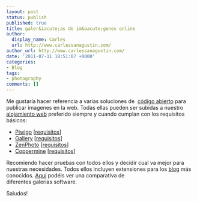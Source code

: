 ```yaml
---
layout: post
status: publish
published: true
title: galer&iacute;as de im&aacute;genes online
author:
  display_name: Carles
  url: http://www.carlessanagustin.com/
author_url: http://www.carlessanagustin.com/
date: '2011-07-11 18:51:07 +0000'
categories:
- Blog
tags:
- photography
comments: []
---
```

Me gustaría hacer referencia a varias soluciones de  [código abierto](http://es.wikipedia.org/wiki/Software_de_c%C3%B3digo_abierto "código abierto") para publicar imagenes en la web. Todas ellas pueden ser subidas a nuestro [alojamiento web](http://es.wikipedia.org/wiki/Hosting "alojamiento web") preferido siempre y cuando cumplan con los requisitos básicos:

*   [Piwigo](http://piwigo.org/ "piwigo") [[requisitos](http://piwigo.org/basics/requirements "requisitos")]
*   [Gallery](http://gallery.menalto.com/ "gallery") [[requisitos](http://codex.gallery2.org/Gallery3:Requirements "requisitos")]
*   [ZenPhoto](http://www.zenphoto.org/ "zenphoto") [[requisitos](http://www.zenphoto.org/news/installation-and-upgrading#3 "requisitos")]
*   [Coppermine](http://coppermine-gallery.net/ "coppermine") [[requisitos](http://coppermine-gallery.net/demo/cpg14x/docs/index.htm#what "requisitos")]

Recomiendo hacer pruebas con todos ellos y decidir cual va mejor para nuestras necesidades. Todos ellos incluyen extensiones para los [blog](http://es.wikipedia.org/wiki/Blog "blog") más conocidos. [Aquí](http://en.wikipedia.org/wiki/Comparison_of_photo_gallery_software "comparativa") podéis ver una comparativa de diferentes galerías software.

Saludos!